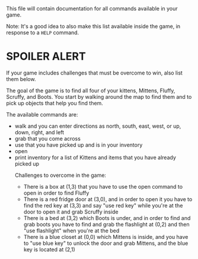 This file will contain documentation for all commands available in your game.

Note:  It's a good idea to also make this list available inside the game, in response to a `HELP` command.

# SPOILER ALERT

If your game includes challenges that must be overcome to win, also list them below.

The goal of the game is to find all four of your kittens, Mittens, Fluffy, Scruffy, and Boots. You start by walking around the map to find them and to pick up objects that help you find them. 

The available commands are:
+ walk <direction> and you can enter directions as north, south, east, west, or up, down, right, and left
+ grab <object> that you come across
+ use <item> that you have picked up and is in your inventory
+ open <name of thing to be opened>
+ print inventory for a list of Kittens and items that you have already picked up

Challenges to overcome in the game:
+ There is a box at (1,3) that you have to use the open command to open in order to find Fluffy
+ There is a red fridge door at (3,0), and in order to open it you have to find the red key at (3,3) and say "use red key" while you're at the door to open it and grab Scruffy inside
+ There is a bed at (3,2) which Boots is under, and in order to find and grab boots you have to find and grab the flashlight at (0,2) and then "use flashlight" when you're at the bed
+ There is a blue closet at (0,0) which Mittens is inside, and you have to "use blue key" to unlock the door and grab Mittens, and the blue key is located at (2,1)